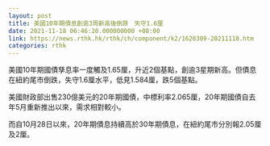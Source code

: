 ```yaml
---
layout: post
title: 美國10年期債息創逾3周新高後倒跌　失守1.6厘
date: 2021-11-18 06:46:20.000000000 +08:00
link: https://news.rthk.hk/rthk/ch/component/k2/1620309-20211118.htm
categories: rthk
---
```


美國10年期國債孳息率一度觸及1.65厘，升近2個基點，創逾3星期新高。但債息在紐約尾市倒跌，失守1.6厘水平，低見1.584厘，跌5個基點。

美國財政部出售230億美元的20年期國債，中標利率2.065厘，20年期國債自去年5月重新推出以來，需求相對較小。

而自10月28日以來，20年期債息持續高於30年期債息，在紐約尾市分別報2.05厘及2厘。
